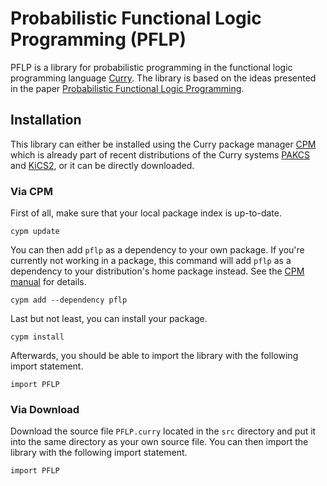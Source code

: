 
# Probabilistic Functional Logic Programming (PFLP)

PFLP is a library for probabilistic programming in the functional logic programming language [Curry](https://www-ps.informatik.uni-kiel.de/currywiki/).
The library is based on the ideas presented in the paper [Probabilistic Functional Logic Programming](https://www-ps.informatik.uni-kiel.de/~sad/padl2018-preprint.pdf).

## Installation

This library can either be installed using the Curry package manager [CPM](https://www-ps.informatik.uni-kiel.de/currywiki/tools/cpm) which is already part of recent distributions of the Curry systems [PAKCS](https://www.informatik.uni-kiel.de/~pakcs/index.html) and [KiCS2](https://www-ps.informatik.uni-kiel.de/kics2/), or it can be directly downloaded.

### Via CPM

First of all, make sure that your local package index is up-to-date.

    cypm update

You can then add `pflp` as a dependency to your own package. If you're currently not working in a package, this command will add `pflp` as a dependency to your distribution's home package instead. See the [CPM manual](https://www-ps.informatik.uni-kiel.de/currywiki/_media/tools/cpm/manual.pdf) for details. 

    cypm add --dependency pflp

Last but not least, you can install your package.

    cypm install

Afterwards, you should be able to import the library with the following import statement.

```{.curry}
import PFLP
```

### Via Download

Download the source file `PFLP.curry` located in the `src` directory and put it into the same directory as your own source file. You can then import the library with the following import statement.

```{.curry}
import PFLP
```
